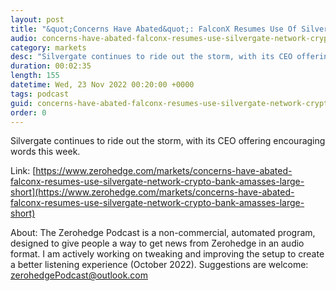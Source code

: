 ```yaml
---
layout: post
title: "&quot;Concerns Have Abated&quot;: FalconX Resumes Use Of Silvergate Network As Crypto Bank Amasses Large Short Interest"
audio: concerns-have-abated-falconx-resumes-use-silvergate-network-crypto-bank-amasses-large-short-0
category: markets
desc: "Silvergate continues to ride out the storm, with its CEO offering encouraging words this week. "
duration: 00:02:35
length: 155
datetime: Wed, 23 Nov 2022 00:20:00 +0000
tags: podcast
guid: concerns-have-abated-falconx-resumes-use-silvergate-network-crypto-bank-amasses-large-short-0
order: 0
---
```

Silvergate continues to ride out the storm, with its CEO offering encouraging words this week. 

Link: [https://www.zerohedge.com/markets/concerns-have-abated-falconx-resumes-use-silvergate-network-crypto-bank-amasses-large-short](https://www.zerohedge.com/markets/concerns-have-abated-falconx-resumes-use-silvergate-network-crypto-bank-amasses-large-short)

About: The Zerohedge Podcast is a non-commercial, automated program, designed to give people a way to get news from Zerohedge in an audio format.  I am actively working on tweaking and improving the setup to create a better listening experience (October 2022).  Suggestions are welcome: [zerohedgePodcast@outlook.com](mailto:zerohedgePodcast@outlook.com)